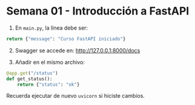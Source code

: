 # Semana 01 - Introducción a FastAPI 

1. En `main.py`, la línea debe ser:

```python
return {"message": "Curso FastAPI iniciado"}
```

2. Swagger se accede en: <http://127.0.0.1:8000/docs>


3. Añadir en el mismo archivo:

```python
@app.get("/status")
def get_status():
    return {"status": "ok"}
```

Recuerda ejecutar de nuevo `uvicorn` si hiciste cambios.
